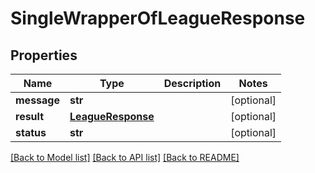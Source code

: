 # SingleWrapperOfLeagueResponse

## Properties
Name | Type | Description | Notes
------------ | ------------- | ------------- | -------------
**message** | **str** |  | [optional] 
**result** | [**LeagueResponse**](LeagueResponse.md) |  | [optional] 
**status** | **str** |  | [optional] 

[[Back to Model list]](../README.md#documentation-for-models) [[Back to API list]](../README.md#documentation-for-api-endpoints) [[Back to README]](../README.md)

